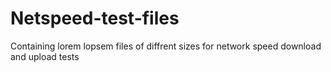 # Netspeed-test-files
Containing lorem lopsem files of diffrent sizes for network speed download and upload tests
